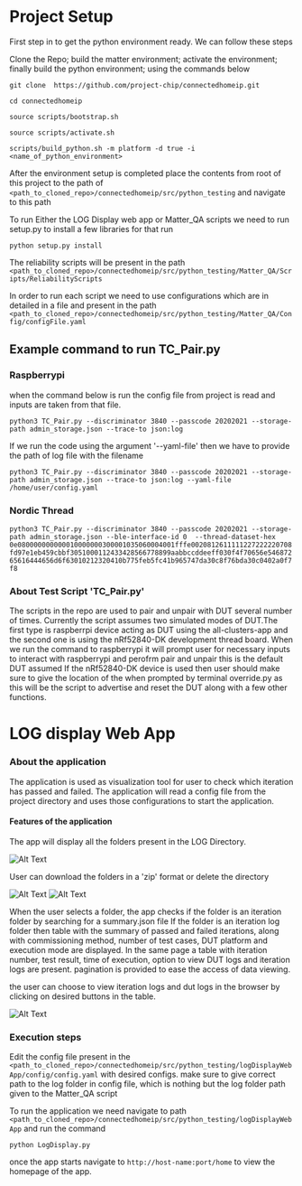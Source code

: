 # Project Setup
First step in to get the python environment ready. We can follow these steps

Clone the Repo; build the matter environment; activate the environment; finally build the python environment; using the commands below

```
git clone  https://github.com/project-chip/connectedhomeip.git

cd connectedhomeip

source scripts/bootstrap.sh

source scripts/activate.sh

scripts/build_python.sh -m platform -d true -i <name_of_python_environment>
```
After the environment setup is completed  place the contents from root of this project to the path of ```<path_to_cloned_repo>/connectedhomeip/src/python_testing``` and navigate to this path

To run Either the LOG Display web app or Matter_QA scripts we need to run setup.py to install a few libraries for that run 

```python setup.py install``` 

The reliability scripts will be present in the path ```<path_to_cloned_repo>/connectedhomeip/src/python_testing/Matter_QA/Scripts/ReliabilityScripts```

In order to run each script we need to use configurations which are in detailed in a file and present in the path ```<path_to_cloned_repo>/connectedhomeip/src/python_testing/Matter_QA/Config/configFile.yaml```

## Example command to run TC_Pair.py

### Raspberrypi 

when the command below is run the config file from project is read and inputs are taken from that file.

```python3 TC_Pair.py --discriminator 3840 --passcode 20202021 --storage-path admin_storage.json --trace-to json:log```

If we run the code using the argument '--yaml-file' then we have to provide the path of log file with the filename   

```python3 TC_Pair.py --discriminator 3840 --passcode 20202021 --storage-path admin_storage.json --trace-to json:log --yaml-file /home/user/config.yaml```


### Nordic Thread
```python3 TC_Pair.py --discriminator 3840 --passcode 20202021 --storage-path admin_storage.json --ble-interface-id 0  --thread-dataset-hex 0e080000000000010000000300001035060004001fffe0020812611111227222220708fd97e1eb459cbbf3051000112433428566778899aabbccddeeff030f4f70656e54687265616444656d6f63010212320410b775feb5fc41b965747da30c8f76bda30c0402a0f7f8```
### About Test Script 'TC_Pair.py'
The scripts in the repo are used to pair and unpair with DUT several number of times. Currently the script assumes two simulated modes of DUT.The first type is raspberrpi device acting as DUT using the all-clusters-app and the second one is using the nRf52840-DK development thread board.
When we run the command to raspberrypi it will prompt user for necessary inputs to interact with raspberrypi and perofrm pair and unpair this is the default DUT assumed
If the nRf52840-DK device is used then user should make sure to give the location of the  when prompted by terminal override.py as this will be the script to advertise and reset the DUT along with a few other functions.

# LOG display Web App
### About the application
The application is used as visualization tool for user to check which iteration has passed and failed.
The application will read a config file from the project directory and uses those configurations to start the application.
#### Features of the application
The app will display all the folders present in the LOG Directory. 

![Alt Text](images/readme/home_page.png)

User can download the folders in a 'zip' format or delete the directory

![Alt Text](images/readme/summary_page.png)
![Alt Text](images/readme/summary_page_select_logs.png)

When the user selects a folder, the app checks if the folder is an iteration folder by searching for a summary.json file
If the folder is an iteration log folder then table with the summary of passed and failed iterations, along with commissioning method, number of test cases, DUT platform and execution mode are displayed.
In the same page a table with iteration number, test result, time of execution, option to view DUT logs and iteration logs are present.
pagination is provided to ease the access of data viewing.

the user can choose to view iteration logs and dut logs in the browser by clicking on desired buttons in the table.

![Alt Text](images/readme/log_page.png)

### Execution steps 
Edit the config file present in the ```<path_to_cloned_repo>/connectedhomeip/src/python_testing/logDisplayWebApp/config/config.yaml``` with desired configs.
make sure to give correct path to the log folder in config file, which is nothing but the log folder path given to the Matter_QA script

To run the application we need navigate to path ```<path_to_cloned_repo>/connectedhomeip/src/python_testing/logDisplayWebApp``` and run the command 

```python LogDisplay.py```

once the app starts navigate to ```http://host-name:port/home``` to view the homepage of the app.